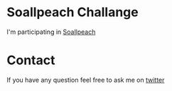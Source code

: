# Soallpeach Challange

I'm participating in [Soallpeach](https://soallpeach.run/)

# Contact

If you have any question feel free to ask me on [twitter](https://twitter.com/cyrus__LiM__) 